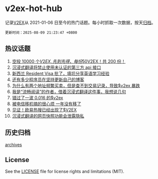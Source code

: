 # v2ex-hot-hub

 记录[V2EX](https://www.v2ex.com/)从 2021-01-06 日至今的热门话题。每小时抓取一次数据，按天[归档](archives)。

`更新时间：2025-08-09 21:23:47 +0800`

## 热议话题

1. [空投 10000 个$V2EX,先到先得，每份 50$V2EX！共 200 份！](https://www.v2ex.com/t/1151128)
1. [沉浸式翻译将禁止使用未认证的第三方 api 接口](https://www.v2ex.com/t/1151127)
1. [新西兰 Resident Visa 批了，填坑分享英语学习经验](https://www.v2ex.com/t/1151166)
1. [还有多少程序员在坚持更新自己的博客](https://www.v2ex.com/t/1151209)
1. [为什么有两个地址频繁买卖，但是查不到交易记录，导致$v2ex 暴跌](https://www.v2ex.com/t/1151155)
1. [我是“流畅阅读”的作者，借着沉浸式翻译这件事，我想说几句](https://www.v2ex.com/t/1151203)
1. [错过了一波 0.016 的$v2ex](https://www.v2ex.com/t/1151139)
1. [被电信移机搞的很心烦 一年没有移了](https://www.v2ex.com/t/1151172)
1. [见证！欧易热搜已经出现了$V2EX](https://www.v2ex.com/t/1151176)
1. [沉浸式翻译的网页快照功能会泄露隐私](https://www.v2ex.com/t/1151165)

## 历史归档

[archives](archives)

## License

See the [LICENSE](LICENSE) file for license rights and limitations (MIT).

